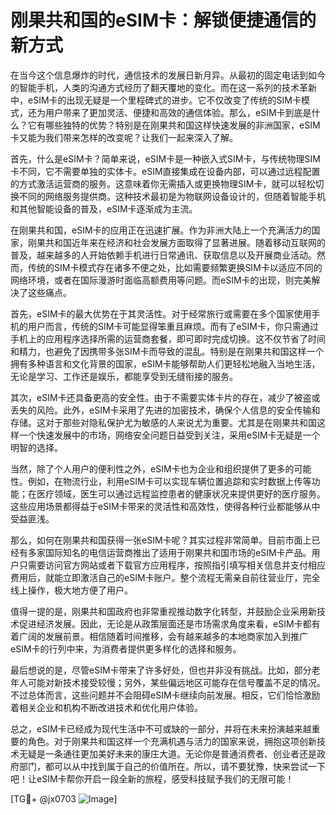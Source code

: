 # 刚果共和国的eSIM卡：解锁便捷通信的新方式

在当今这个信息爆炸的时代，通信技术的发展日新月异。从最初的固定电话到如今的智能手机，人类的沟通方式经历了翻天覆地的变化。而在这一系列的技术革新中，eSIM卡的出现无疑是一个里程碑式的进步。它不仅改变了传统的SIM卡模式，还为用户带来了更加灵活、便捷和高效的通信体验。那么，eSIM卡到底是什么？它有哪些独特的优势？特别是在刚果共和国这样快速发展的非洲国家，eSIM卡又能为我们带来怎样的改变呢？让我们一起来深入了解。

首先，什么是eSIM卡？简单来说，eSIM卡是一种嵌入式SIM卡，与传统物理SIM卡不同，它不需要单独的实体卡。eSIM直接集成在设备内部，可以通过远程配置的方式激活运营商的服务。这意味着你无需插入或更换物理SIM卡，就可以轻松切换不同的网络服务提供商。这种技术最初是为物联网设备设计的，但随着智能手机和其他智能设备的普及，eSIM卡逐渐成为主流。

在刚果共和国，eSIM卡的应用正在迅速扩展。作为非洲大陆上一个充满活力的国家，刚果共和国近年来在经济和社会发展方面取得了显著进展。随着移动互联网的普及，越来越多的人开始依赖手机进行日常通讯、获取信息以及开展商业活动。然而，传统的SIM卡模式存在诸多不便之处，比如需要频繁更换SIM卡以适应不同的网络环境，或者在国际漫游时面临高额费用等问题。而eSIM卡的出现，则完美解决了这些痛点。

首先，eSIM卡的最大优势在于其灵活性。对于经常旅行或需要在多个国家使用手机的用户而言，传统的SIM卡可能显得笨重且麻烦。而有了eSIM卡，你只需通过手机上的应用程序选择所需的运营商套餐，即可即时完成切换。这不仅节省了时间和精力，也避免了因携带多张SIM卡而导致的混乱。特别是在刚果共和国这样一个拥有多种语言和文化背景的国家，eSIM卡能够帮助人们更轻松地融入当地生活，无论是学习、工作还是娱乐，都能享受到无缝衔接的服务。

其次，eSIM卡还具备更高的安全性。由于不需要实体卡片的存在，减少了被盗或丢失的风险。此外，eSIM卡采用了先进的加密技术，确保个人信息的安全传输和存储。这对于那些对隐私保护尤为敏感的人来说尤为重要。尤其是在刚果共和国这样一个快速发展中的市场，网络安全问题日益受到关注，采用eSIM卡无疑是一个明智的选择。

当然，除了个人用户的便利性之外，eSIM卡也为企业和组织提供了更多的可能性。例如，在物流行业，利用eSIM卡可以实现车辆位置追踪和实时数据上传等功能；在医疗领域，医生可以通过远程监控患者的健康状况来提供更好的医疗服务。这些应用场景都得益于eSIM卡带来的灵活性和高效性，使得各种行业都能够从中受益匪浅。

那么，如何在刚果共和国获得一张eSIM卡呢？其实过程非常简单。目前市面上已经有多家国际知名的电信运营商推出了适用于刚果共和国市场的eSIM卡产品。用户只需要访问官方网站或者下载官方应用程序，按照指引填写相关信息并支付相应费用后，就能立即激活自己的eSIM卡账户。整个流程无需亲自前往营业厅，完全线上操作，极大地方便了用户。

值得一提的是，刚果共和国政府也非常重视推动数字化转型，并鼓励企业采用新技术促进经济发展。因此，无论是从政策层面还是市场需求角度来看，eSIM卡都有着广阔的发展前景。相信随着时间推移，会有越来越多的本地商家加入到推广eSIM卡的行列中来，为消费者提供更多样化的选择和服务。

最后想说的是，尽管eSIM卡带来了许多好处，但也并非没有挑战。比如，部分老年人可能对新技术接受较慢；另外，某些偏远地区可能存在信号覆盖不足的情况。不过总体而言，这些问题并不会阻碍eSIM卡继续向前发展。相反，它们恰恰激励着相关企业和机构不断改进技术和优化用户体验。

总之，eSIM卡已经成为现代生活中不可或缺的一部分，并将在未来扮演越来越重要的角色。对于刚果共和国这样一个充满机遇与活力的国家来说，拥抱这项创新技术无疑是一条通往更加美好未来的康庄大道。无论你是普通消费者、创业者还是政府部门，都可以从中找到属于自己的价值所在。所以，请不要犹豫，快来尝试一下吧！让eSIM卡帮你开启一段全新的旅程，感受科技赋予我们的无限可能！

[TG💪+ @jx0703 ![Image](https://github.com/user-attachments/assets/dbca1d08-cadb-493c-b0ec-ad6f7a83f270)]